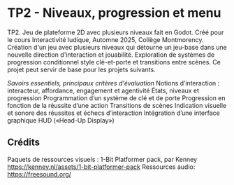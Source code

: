 # TP2 -  Niveaux, progression et menu

TP2. Jeu de plateforme 2D avec plusieurs niveaux fait en Godot. Créé pour le cours Interactivité ludique, Automne 2025, Collège Montmorency.
Création d'un jeu avec plusieurs niveaux qui détourne un jeu-base dans une nouvelle direction d'interaction et jouabilité. Exploration de systèmes de progression conditionnel style clé-et-porte et transitions entre scènes. Ce projet peut servir de base pour les projets suivants.

*Savoirs essentiels, principaux critères d'évaluation*
Notions d’interaction : interacteur, affordance, engagement et agentivité
États, niveaux et progression
Programmation d’un système de clé et de porte
Progression en fonction de la réussite d’une action
Transitions de scènes
Indication visuelle et sonore des réussites et échecs d’interaction
Intégration d’une interface graphique HUD («Head-Up Display»)

## Crédits

Paquets de ressources visuels : 1-Bit Platformer pack, par Kenney https://kenney.nl/assets/1-bit-platformer-pack
Ressources audio: https://freesound.org/
